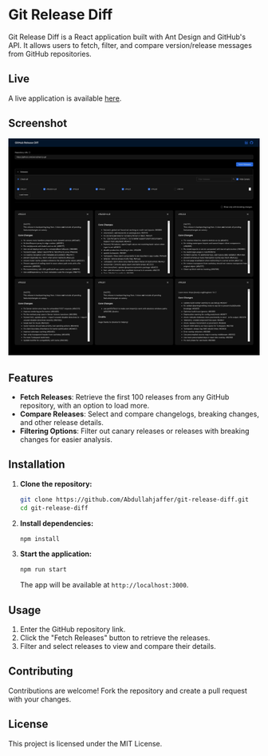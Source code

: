 # Git Release Diff

Git Release Diff is a React application built with Ant Design and GitHub's API. It allows users to fetch, filter, and compare version/release messages from GitHub repositories.

## Live

A live application is available [here](https://abdullahjaffer.github.io/git-release-diff).

## Screenshot

![Git Release Diff Screenshot](/public/screencapture-localhost-3001-2024-06-22-09_37_46.png?raw=true)

## Features

- **Fetch Releases**: Retrieve the first 100 releases from any GitHub repository, with an option to load more.
- **Compare Releases**: Select and compare changelogs, breaking changes, and other release details.
- **Filtering Options**: Filter out canary releases or releases with breaking changes for easier analysis.

## Installation

1. **Clone the repository:**

   ```sh
   git clone https://github.com/Abdullahjaffer/git-release-diff.git
   cd git-release-diff
   ```

2. **Install dependencies:**

   ```sh
   npm install
   ```

3. **Start the application:**

   ```sh
   npm run start
   ```

   The app will be available at `http://localhost:3000`.

## Usage

1. Enter the GitHub repository link.
2. Click the "Fetch Releases" button to retrieve the releases.
3. Filter and select releases to view and compare their details.

## Contributing

Contributions are welcome! Fork the repository and create a pull request with your changes.

## License

This project is licensed under the MIT License.
